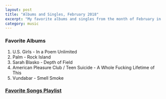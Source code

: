```yaml
---
layout: post
title: "Albums and Singles, February 2018"
excerpt: "My favorite albums and singles from the month of February in the 2018th year. "
category: music
---
```


### Favorite Albums
1. U.S. Girls - In a Poem Unlimited
1. Palm - Rock Island
1. Sarah Blasko - Depth of Field
1. American Pleasure Club / Teen Suicide - A Whole Fucking Lifetime of This
1. Vundabar - Smell Smoke

### <a href="https://open.spotify.com/user/blrobin2/playlist/1LVGUAgCVi5JmW9DoZNSOX" target="_blank" rel="noopener">Favorite Songs Playlist</a>

